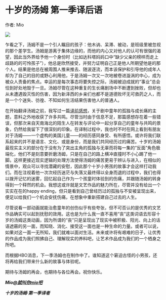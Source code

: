 # 十岁的汤姆 第一季译后语

作者: Mio

![](/image/十岁的汤姆%20第一季译后语.webp)

乍看之下，汤姆不是一个引人瞩目的孩子：他木讷、呆滞、被动，是班级里被忽视的那个差学生。汤姆是游离于集体边缘的，而他的内心又对他人的认可有很强的渴望，因此当外界给予他一个身份时（比如达科塔妈妈口中“缺少父亲的榜样而走上歧路的的可怜孩子”），他总是欣然接受，并努力证明自己正是他人所期望他是的那个人。结果是他总在被周围人推来推去、随波逐流，而本该保护和引导他的成年人却为了自己的目的或野心利用他，于是汤姆一次又一次地被卷进漩涡的中心，成为被众人责备的焦点。幸运的是每次事态将要失控之际，汤姆被迫成就的“事业”总会恰到好处地毁于一旦。汤姆尽管在这种重复的生长痛剧场中不断遭到挫败，但却也从未遭遇毁灭性的伤害，因为新泽西的乡亲们也都不是道德败坏无可救药之人，而是一个个迷失、彷徨、不知如何生活结果伤害他人的普通人。

在开始翻译汤姆之前，我写过一篇[译前感想](十岁的汤姆%20第一季开更通知.md)，关于剧中童年的孤独与成长痛的主题，意料之外地收获了许多共鸣。尽管当时由于信息不足，那篇感想存在着一些错误，但那次来自天南海北的陌生人在转发与评论中一起分享自己的童年与共鸣的景象，仍然给我留下了很深刻的印象。在译制过程中，我也时不时在网上看到有朋友对于汤姆——一个虚构的美国儿童——的经历感同身受、有所感悟。或许将我们联系起来的并不是语言、文化、或是身份，而是我们共同经历过的痛苦。十岁的汤姆最现实主义的部分在于没有为了突出主角的孤独与无辜而将每一集的“反面”角色极端化，他们不是刻意要折磨汤姆，只是在自己的路上横冲直撞时不小心踢了他一脚。这样更接近现实逻辑的处理方法使得汤姆的痛苦更易于辨认与进入，在相似的情景中，观众可以寻找潜藏的安慰，因此那个十岁小男孩的故事才会这样打动我们。而在注视着他一次次经历迷茫与失落又最终得以全身而退的过程中，我们也得以拨开记忆的迷雾，回忆起自己作为一个孩童时体验到的伤痛，并跟随汤姆的转身得到一个释然的机会。我想这或许就是文艺作品的魅力所在，尽管并没有给出一个实实在在的happy ending，但只是看到自己曾经历过的孤独与不安被呈现出来，便足以给我们一个机会安抚伤痛，在想象中重新搭建自己过去的人生。

尽管说看一部动画就能治愈童年的创伤似乎有些夸张，但不可否认的是优秀的文艺作品确实可以起到抚慰的效用。这也是为什么我一直不喜用“丧”这类词语去形容十岁的汤姆这类动画，因为所谓的“丧”只是呈现出了现实中被积极、阳光、向上的话语遮蔽的另一面，而知晓、消化、接受这一面也是一种生命的力量。或者可以说，如果对这一面一无所知，我们就难以面对生活。未来或许将有艰难的日子，让优秀的作品成为我们照拂自己、理解现实的养料吧，让艺术作品成为我们的一个栖身之所吧。

而根据HBO消息，下一季汤姆也在制作中了。谁知道这个窘迫古怪的小男孩，还将再给我们带来什么新的故事与体验呢。

期待与汤姆的再会，也期待与各位再会。祝你快乐。

***Mio[@就叫你mio吧](https://weibo.com/n/%E5%B0%B1%E5%8F%AB%E4%BD%A0mio%E5%90%A7)***

***十岁的汤姆·第一季译者***